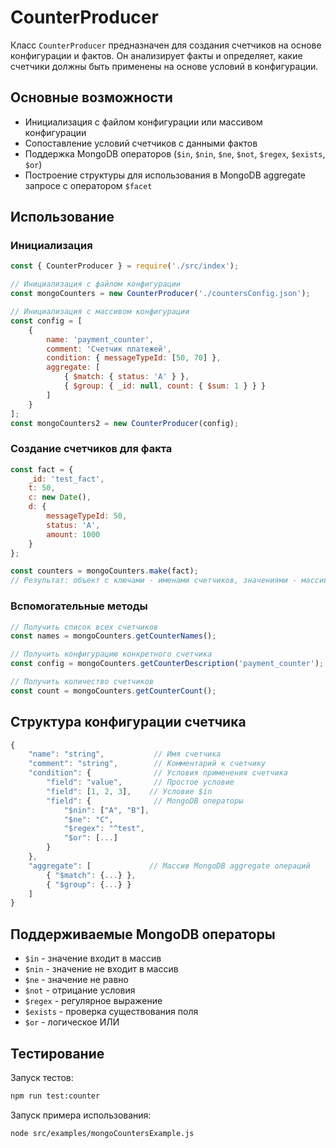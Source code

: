 # CounterProducer

Класс `CounterProducer` предназначен для создания счетчиков на основе конфигурации и фактов. Он анализирует факты и определяет, какие счетчики должны быть применены на основе условий в конфигурации.

## Основные возможности

- Инициализация с файлом конфигурации или массивом конфигурации
- Сопоставление условий счетчиков с данными фактов
- Поддержка MongoDB операторов (`$in`, `$nin`, `$ne`, `$not`, `$regex`, `$exists`, `$or`)
- Построение структуры для использования в MongoDB aggregate запросе с оператором `$facet`

## Использование

### Инициализация

```javascript
const { CounterProducer } = require('./src/index');

// Инициализация с файлом конфигурации
const mongoCounters = new CounterProducer('./countersConfig.json');

// Инициализация с массивом конфигурации
const config = [
    {
        name: 'payment_counter',
        comment: 'Счетчик платежей',
        condition: { messageTypeId: [50, 70] },
        aggregate: [
            { $match: { status: 'A' } },
            { $group: { _id: null, count: { $sum: 1 } } }
        ]
    }
];
const mongoCounters2 = new CounterProducer(config);
```

### Создание счетчиков для факта

```javascript
const fact = {
    _id: 'test_fact',
    t: 50,
    c: new Date(),
    d: {
        messageTypeId: 50,
        status: 'A',
        amount: 1000
    }
};

const counters = mongoCounters.make(fact);
// Результат: объект с ключами - именами счетчиков, значениями - массивами aggregate операций
```

### Вспомогательные методы

```javascript
// Получить список всех счетчиков
const names = mongoCounters.getCounterNames();

// Получить конфигурацию конкретного счетчика
const config = mongoCounters.getCounterDescription('payment_counter');

// Получить количество счетчиков
const count = mongoCounters.getCounterCount();
```

## Структура конфигурации счетчика

```javascript
{
    "name": "string",           // Имя счетчика
    "comment": "string",        // Комментарий к счетчику
    "condition": {              // Условия применения счетчика
        "field": "value",       // Простое условие
        "field": [1, 2, 3],    // Условие $in
        "field": {              // MongoDB операторы
            "$nin": ["A", "B"],
            "$ne": "C",
            "$regex": "^test",
            "$or": [...]
        }
    },
    "aggregate": [             // Массив MongoDB aggregate операций
        { "$match": {...} },
        { "$group": {...} }
    ]
}
```

## Поддерживаемые MongoDB операторы

- `$in` - значение входит в массив
- `$nin` - значение не входит в массив  
- `$ne` - значение не равно
- `$not` - отрицание условия
- `$regex` - регулярное выражение
- `$exists` - проверка существования поля
- `$or` - логическое ИЛИ

## Тестирование

Запуск тестов:
```bash
npm run test:counter
```

Запуск примера использования:
```bash
node src/examples/mongoCountersExample.js
```

